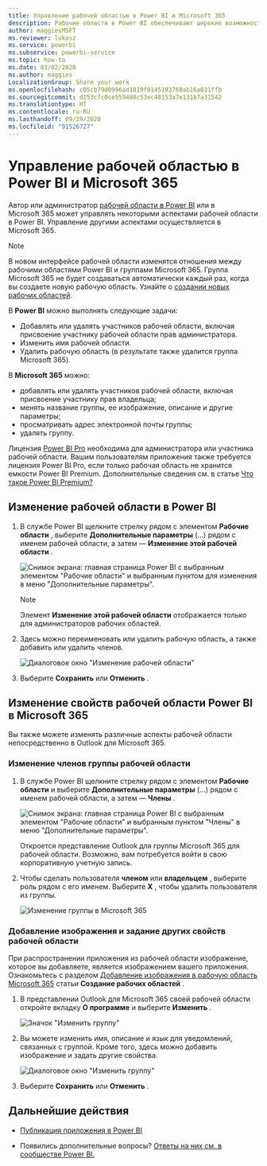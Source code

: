 ```yaml
---
title: Управление рабочей областью в Power BI и Microsoft 365
description: Рабочие области в Power BI обеспечивают широкие возможности для совместной работы на основе групп Microsoft 365. Вы можете управлять рабочими областями в Power BI и в Microsoft 365.
author: maggiesMSFT
ms.reviewer: lukasz
ms.service: powerbi
ms.subservice: powerbi-service
ms.topic: how-to
ms.date: 03/02/2020
ms.author: maggies
LocalizationGroup: Share your work
ms.openlocfilehash: c05cb79d0996ad1819f0145193760ab16a031ffb
ms.sourcegitcommit: d153cfc0ce559480c53ec48153a7e131b7a31542
ms.translationtype: HT
ms.contentlocale: ru-RU
ms.lasthandoff: 09/29/2020
ms.locfileid: "91526727"
---
```

# <a name="manage-your-workspace-in-power-bi-and-microsoft-365"></a>Управление рабочей областью в Power BI и Microsoft 365

Автор или администратор [рабочей области в Power BI](service-create-distribute-apps.md) или в Microsoft 365 может управлять некоторыми аспектами рабочей области в Power BI. Управление другими аспектами осуществляется в Microsoft 365.

> [!NOTE]
> В новом интерфейсе рабочей области изменятся отношения между рабочими областями Power BI и группами Microsoft 365. Группа Microsoft 365 не будет создаваться автоматически каждый раз, когда вы создаете новую рабочую область. Узнайте о [создании новых рабочих областей](service-create-the-new-workspaces.md).

В **Power BI** можно выполнять следующие задачи:

* Добавлять или удалять участников рабочей области, включая присвоение участнику рабочей области прав администратора.
* Изменить имя рабочей области.
* Удалить рабочую область (в результате также удалится группа Microsoft 365).

В **Microsoft 365** можно:

* добавлять или удалять участников рабочей области, включая присвоение участнику прав владельца;
* менять название группы, ее изображение, описание и другие параметры;
* просматривать адрес электронной почты группы;
* удалять группу.

Лицензия [Power BI Pro](../fundamentals/service-features-license-type.md) необходима для администратора или участника рабочей области. Вашим пользователям приложения также требуется лицензия Power BI Pro, если только рабочая область не хранится емкости Power BI Premium. Дополнительные сведения см. в статье [Что такое Power BI Premium?](../admin/service-premium-what-is.md)

## <a name="edit-your-workspace-in-power-bi"></a>Изменение рабочей области в Power BI

1. В службе Power BI щелкните стрелку рядом с элементом **Рабочие области** , выберите **Дополнительные параметры** (…) рядом с именем рабочей области, а затем — **Изменение этой рабочей области** .

   ![Снимок экрана: главная страница Power BI с выбранным элементом "Рабочие области" и выбранным пунктом для изменения в меню "Дополнительные параметры".](media/service-manage-app-workspace-in-power-bi-and-office-365/power-bi-app-ellipsis.png)

   > [!NOTE]
   > Элемент **Изменение этой рабочей области** отображается только для администраторов рабочих областей.

1. Здесь можно переименовать или удалить рабочую область, а также добавить или удалить членов.

   ![Диалоговое окно "Изменение рабочей области"](media/service-manage-app-workspace-in-power-bi-and-office-365/power-bi-app-edit-workspace.png)

1. Выберите **Сохранить** или **Отменить** .

## <a name="edit-power-bi-workspace-properties-in-microsoft-365"></a>Изменение свойств рабочей области Power BI в Microsoft 365

Вы также можете изменять различные аспекты рабочей области непосредственно в Outlook для Microsoft 365.

### <a name="edit-the-members-of-the-workspace-group"></a>Изменение членов группы рабочей области

1. В службе Power BI щелкните стрелку рядом с элементом **Рабочие области** и выберите **Дополнительные параметры** (…) рядом с именем рабочей области, а затем — **Члены** .

   ![Снимок экрана: главная страница Power BI с выбранным элементом "Рабочие области" и выбранным пунктом "Члены" в меню "Дополнительные параметры".](media/service-manage-app-workspace-in-power-bi-and-office-365/power-bi-app-ellipsis-members.png)

   Откроется представление Outlook для группы Microsoft 365 для рабочей области. Возможно, вам потребуется войти в свою корпоративную учетную запись.

1. Чтобы сделать пользователя **членом** или **владельцем** , выберите роль рядом с его именем. Выберите **X** , чтобы удалить пользователя из группы.

   ![Изменение группы в Microsoft 365](media/service-manage-app-workspace-in-power-bi-and-office-365/pbi_managegroupo365.png)

### <a name="add-an-image-and-set-other-workspace-properties"></a>Добавление изображения и задание других свойств рабочей области

При распространении приложения из рабочей области изображение, которое вы добавляете, является изображением вашего приложения. Ознакомьтесь с разделом [Добавление изображения в рабочую область Microsoft 365](service-create-workspaces.md#add-an-image-to-your-microsoft-365-workspace-optional) статьи **Создание рабочих областей** .

1. В представлении Outlook для Microsoft 365 своей рабочей области откройте вкладку **О программе** и выберите **Изменить** .

    ![Значок "Изменить группу"](media/service-manage-app-workspace-in-power-bi-and-office-365/pbi_editgroupo365.png)
1. Вы можете изменить имя, описание и язык для уведомлений, связанных с группой. Кроме того, здесь можно добавить изображение и задать другие свойства.

   ![Диалоговое окно "Изменить группу"](media/service-manage-app-workspace-in-power-bi-and-office-365/pbi_editgrpo365dialog.png)

1. Выберите **Сохранить** или **Отменить** .

## <a name="next-steps"></a>Дальнейшие действия

* [Публикация приложения в Power BI](service-create-distribute-apps.md)

* Появились дополнительные вопросы? [Ответы на них см. в сообществе Power BI.](https://community.powerbi.com/)
